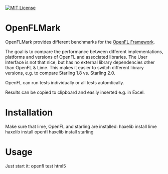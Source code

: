 [![MIT License](https://img.shields.io/badge/license-MIT-blue.svg?style=flat)](LICENSE.md)




OpenFLMark
============

OpenFLMark provides different benchmarks for the [OpenFL Framework](http://www.openfl.org/).

The goal is to compare the performance between different implementations, platforms and versions of OpenFL and associated libraries. The User Interface is not that nice, but has no external library dependencies other than OpenFL & Lime. This makes it easier to switch different library versions, e.g. to compare Starling 1.8 vs. Starling 2.0.

OpenFL can run tests individually or all tests automtically.

Results can be copied to clipboard and easily inserted e.g. in Excel.





Installation
============

Make sure that lime, OpenFL and starling are installed:
	haxelib install lime
	haxelib install openfl
	haxelib install starling

Usage
=====

Just start it:
	openfl test html5